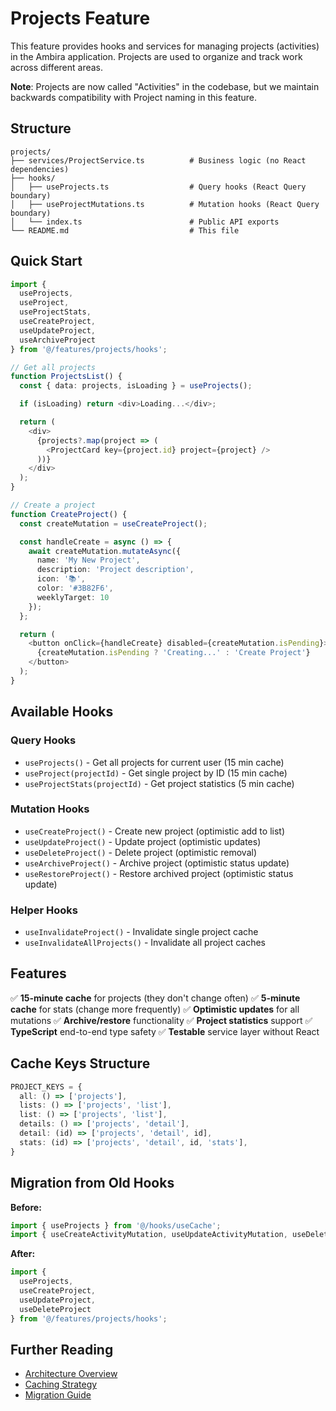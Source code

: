 # Projects Feature

This feature provides hooks and services for managing projects (activities) in the Ambira application. Projects are used to organize and track work across different areas.

**Note**: Projects are now called "Activities" in the codebase, but we maintain backwards compatibility with Project naming in this feature.

## Structure

```
projects/
├── services/ProjectService.ts          # Business logic (no React dependencies)
├── hooks/
│   ├── useProjects.ts                  # Query hooks (React Query boundary)
│   ├── useProjectMutations.ts          # Mutation hooks (React Query boundary)
│   └── index.ts                        # Public API exports
└── README.md                           # This file
```

## Quick Start

```typescript
import {
  useProjects,
  useProject,
  useProjectStats,
  useCreateProject,
  useUpdateProject,
  useArchiveProject
} from '@/features/projects/hooks';

// Get all projects
function ProjectsList() {
  const { data: projects, isLoading } = useProjects();

  if (isLoading) return <div>Loading...</div>;

  return (
    <div>
      {projects?.map(project => (
        <ProjectCard key={project.id} project={project} />
      ))}
    </div>
  );
}

// Create a project
function CreateProject() {
  const createMutation = useCreateProject();

  const handleCreate = async () => {
    await createMutation.mutateAsync({
      name: 'My New Project',
      description: 'Project description',
      icon: '📚',
      color: '#3B82F6',
      weeklyTarget: 10
    });
  };

  return (
    <button onClick={handleCreate} disabled={createMutation.isPending}>
      {createMutation.isPending ? 'Creating...' : 'Create Project'}
    </button>
  );
}
```

## Available Hooks

### Query Hooks

- `useProjects()` - Get all projects for current user (15 min cache)
- `useProject(projectId)` - Get single project by ID (15 min cache)
- `useProjectStats(projectId)` - Get project statistics (5 min cache)

### Mutation Hooks

- `useCreateProject()` - Create new project (optimistic add to list)
- `useUpdateProject()` - Update project (optimistic updates)
- `useDeleteProject()` - Delete project (optimistic removal)
- `useArchiveProject()` - Archive project (optimistic status update)
- `useRestoreProject()` - Restore archived project (optimistic status update)

### Helper Hooks

- `useInvalidateProject()` - Invalidate single project cache
- `useInvalidateAllProjects()` - Invalidate all project caches

## Features

✅ **15-minute cache** for projects (they don't change often)
✅ **5-minute cache** for stats (change more frequently)
✅ **Optimistic updates** for all mutations
✅ **Archive/restore** functionality
✅ **Project statistics** support
✅ **TypeScript** end-to-end type safety
✅ **Testable** service layer without React

## Cache Keys Structure

```typescript
PROJECT_KEYS = {
  all: () => ['projects'],
  lists: () => ['projects', 'list'],
  list: () => ['projects', 'list'],
  details: () => ['projects', 'detail'],
  detail: (id) => ['projects', 'detail', id],
  stats: (id) => ['projects', 'detail', id, 'stats'],
}
```

## Migration from Old Hooks

**Before:**
```typescript
import { useProjects } from '@/hooks/useCache';
import { useCreateActivityMutation, useUpdateActivityMutation, useDeleteActivityMutation } from '@/hooks/useMutations';
```

**After:**
```typescript
import {
  useProjects,
  useCreateProject,
  useUpdateProject,
  useDeleteProject
} from '@/features/projects/hooks';
```

## Further Reading

- [Architecture Overview](../../../docs/architecture/README.md)
- [Caching Strategy](../../../docs/architecture/CACHING_STRATEGY.md)
- [Migration Guide](../../../docs/architecture/MIGRATION_GUIDE.md)
